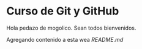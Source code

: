 # Curso de Git y GitHub

Hola pedazo de mogolico. Sean todos bienvenidos.

Agregando contenido a esta wea _README.md_